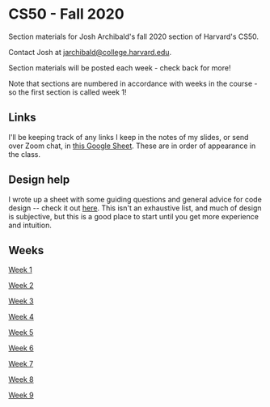 # CS50 - Fall 2020
Section materials for Josh Archibald's fall 2020 section of Harvard's CS50.

Contact Josh at [jarchibald@college.harvard.edu](mailto:jarchibald@college.harvard.edu).

Section materials will be posted each week - check back for more!

Note that sections are numbered in accordance with weeks in the course - so the first section is called week 1!

## Links

I'll be keeping track of any links I keep in the notes of my slides, or send over Zoom chat, in [this Google Sheet](https://docs.google.com/spreadsheets/d/1e5C8vEXpc8TtMHB_-lhn7GhKdQ5sCWuy0xGD3owDYA4/edit?usp=sharing). These are in order of appearance in the class.

## Design help

I wrote up a sheet with some guiding questions and general advice for code design -- check it out [here](https://drive.google.com/file/d/1ZGa4rA5xN-Fwb0SgTW0JX4m93R4ksHKx/view?usp=sharing). This isn't an exhaustive list, and much of design is subjective, but this is a good place to start until you get more experience and intuition.

## Weeks

[Week 1](week1.md)

[Week 2](week2.md)

[Week 3](week3.md)

[Week 4](week4.md)

[Week 5](week5.md)

[Week 6](week6.md)

[Week 7](week7.md)

[Week 8](week8.md)

[Week 9](week9.md)
